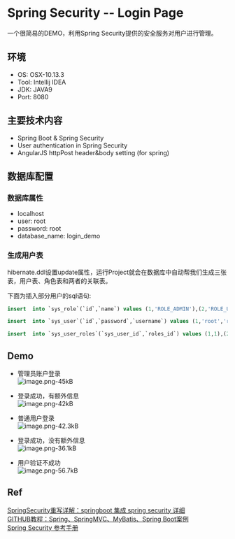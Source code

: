 # Spring Security -- Login Page
一个很简易的DEMO，利用Spring Security提供的安全服务对用户进行管理。

## 环境
- OS: OSX-10.13.3
- Tool: Intellij IDEA
- JDK: JAVA9
- Port: 8080

## 主要技术内容  
- Spring Boot & Spring Security
- User authentication in Spring Security
- AngularJS httpPost header&body setting (for spring)

## 数据库配置

### 数据库属性
- localhost   
- user: root   
- password: root  
- database_name: login_demo


### 生成用户表

hibernate.ddl设置update属性，运行Project就会在数据库中自动帮我们生成三张表，用户表、角色表和两者的关联表。

下面为插入部分用户的sql语句:  
```sql
insert  into `sys_role`(`id`,`name`) values (1,'ROLE_ADMIN'),(2,'ROLE_USER');

insert  into `sys_user`(`id`,`password`,`username`) values (1,'root','root'),(2,'sang','sang');

insert  into `sys_user_roles`(`sys_user_id`,`roles_id`) values (1,1),(2,2);
```

## Demo
- 管理员账户登录  
![image.png-45kB][1]

- 登录成功，有额外信息  
![image.png-42kB][2]

- 普通用户登录  
![image.png-42.3kB][3]

- 登录成功，没有额外信息  
![image.png-36.1kB][4]

- 用户验证不成功  
![image.png-56.7kB][5]

## Ref
[SpringSecurity重写详解：springboot 集成 spring security 详细][6]  
[GITHUB教程：Spring、SpringMVC、MyBatis、Spring Boot案例][7]  
[Spring Security 参考手册][8]  


  [1]: http://static.zybuluo.com/yylllyy/nj7lktr7gacjq7fj5g71yl3u/image.png
  [2]: http://static.zybuluo.com/yylllyy/0zdj8314nirdxkte1luktjpj/image.png
  [3]: http://static.zybuluo.com/yylllyy/y1bpxbafrn3d92yklqnzhhhx/image.png
  [4]: http://static.zybuluo.com/yylllyy/fijftcdnrtlpxpbj8d5dftlc/image.png
  [5]: http://static.zybuluo.com/yylllyy/64h9ve6s413ne1mz80o2n9d5/image.png
  [6]: https://blog.csdn.net/qq_29580525/article/details/79317969
  [7]: https://github.com/lenve/JavaEETest
  [8]: https://springcloud.cc/spring-security-zhcn.html#tech-intro-web-authentication
